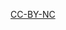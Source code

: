 [CC-BY-NC](https://github.com/Gibberlings3/GitHub-Templates/blob/master/License-Templates/CC-BY-NC-4.0/LICENSE-CC-BY-NC-4.0.md)
